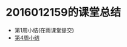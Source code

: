 

2016012159的课堂总结
===
* 第1周小结(在雨课堂提交)
* [第4周小结](https://github.com/saturn-lab/FBDQA-2020A/blob/master/Memos/Study-Memo/2159-Day4-cannonballsvr.md)
